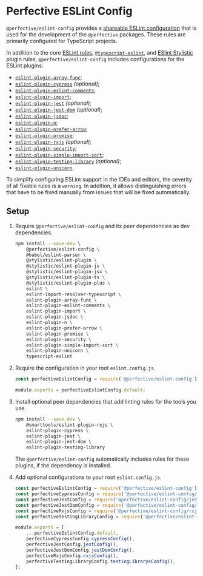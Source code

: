 # Perfective ESLint Config

`@perfective/eslint-config` provides
a [shareable ESLint configuration](https://eslint.org/docs/latest/developer-guide/shareable-configs)
that is used for the development of the `@perfective` packages.
These rules are primarily configured for TypeScript projects.

In addition to the core [ESLint rules](https://eslint.org/docs/latest/rules/),
[`@typescript-eslint`](https://typescript-eslint.io/rules/),
and [ESlint Stylistic](https://eslint.style) plugin rules,
`@perfective/eslint-config` includes configurations for the ESLint plugins:

- [`eslint-plugin-array-func`](https://github.com/freaktechnik/eslint-plugin-array-func);
- [`eslint-plugin-cypress`](https://github.com/cypress-io/eslint-plugin-cypress) _(optional)_;
- [`eslint-plugin-eslint-comments`](https://mysticatea.github.io/eslint-plugin-eslint-comments/);
- [`eslint-plugin-import`](https://github.com/import-js/eslint-plugin-import);
- [`eslint-plugin-jest`](https://github.com/jest-community/eslint-plugin-jest) _(optional)_;
- [`eslint-plugin-jest-dom`](https://github.com/testing-library/eslint-plugin-jest-dom) _(optional)_;
- [`eslint-plugin-jsdoc`](https://github.com/gajus/eslint-plugin-jsdoc);
- [`eslint-plugin-n`](https://github.com/eslint-community/eslint-plugin-n);
- [`eslint-plugin-prefer-arrow`](https://github.com/TristonJ/eslint-plugin-prefer-arrow);
- [`eslint-plugin-promise`](https://github.com/eslint-community/eslint-plugin-promise);
- [`eslint-plugin-rxjs`](https://github.com/cartant/eslint-plugin-rxjs) _(optional)_;
- [`eslint-plugin-security`](https://github.com/eslint-community/eslint-plugin-security);
- [`eslint-plugin-simple-import-sort`](https://github.com/lydell/eslint-plugin-simple-import-sort);
- [`eslint-plugin-testing-library`](https://github.com/testing-library/eslint-plugin-testing-library) _(optional)_;
- [`eslint-plugin-unicorn`](https://github.com/sindresorhus/eslint-plugin-unicorn).

To simplify configuring ESLint support in the IDEs and editors,
the severity of all fixable rules is a `warning`.
In addition, it allows distinguishing errors that have to be fixed manually
from issues that will be fixed automatically.

## Setup

1. Require `@perfective/eslint-config` and its peer dependencies as dev dependencies.

    ```bash
    npm install --save-dev \
        @perfective/eslint-config \
        @babel/eslint-parser \
        @stylistic/eslint-plugin \
        @stylistic/eslint-plugin-js \
        @stylistic/eslint-plugin-jsx \
        @stylistic/eslint-plugin-ts \
        @stylistic/eslint-plugin-plus \
        eslint \
        eslint-import-resolver-typescript \
        eslint-plugin-array-func \
        eslint-plugin-eslint-comments \
        eslint-plugin-import \
        eslint-plugin-jsdoc \
        eslint-plugin-n \
        eslint-plugin-prefer-arrow \
        eslint-plugin-promise \
        eslint-plugin-security \
        eslint-plugin-simple-import-sort \
        eslint-plugin-unicorn \
        typescript-eslint
    ```

2. Require the configuration in your root `eslint.config.js`.

    ```javascript
    const perfectiveEslintConfig = require('@perfective/eslint-config');

    module.exports = perfectiveEslintConfig.default;
    ```

3. Install optional peer dependencies that add linting rules for the tools you use.

    ```bash
    npm install --save-dev \
        @smarttools/eslint-plugin-rxjs \
        eslint-plugin-cypress \
        eslint-plugin-jest \
        eslint-plugin-jest-dom \
        eslint-plugin-testing-library
    ```

    The `@perfective/eslint-config` automatically includes rules for these plugins,
    if the dependency is installed.

4. Add optional configurations to your root `eslint.config.js`.

    ```javascript
    const perfectiveEslintConfig = require('@perfective/eslint-config');
    const perfectiveCypressConfig = require('@perfective/eslint-config/cypress');
    const perfectiveJestConfig = require('@perfective/eslint-config/jest');
    const perfectiveJestDomConfig = require('@perfective/eslint-config/jesd-dom');
    const perfectiveRxjsConfig = require('@perfective/eslint-config/rxjs');
    const perfectiveTestingLibraryConfig = require('@perfective/eslint-config/testing-library');

    module.exports = [
        ...perfectiveEslintConfig.default,
        perfectiveCypressConfig.cypressConfig(),
        perfectiveJestConfig.jestConfig(),
        perfectiveJestDomConfig.jestDomConfig(),
        perfectiveRxjsConfig.rxjsConfig(),
        perfectiveTestingLibraryConfig.testingLibrarysConfig(),
    ];
    ```
